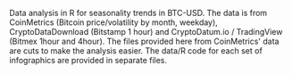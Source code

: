 Data analysis in R for seasonality trends in BTC-USD.
The data is from CoinMetrics (Bitcoin price/volatility by month, weekday), CryptoDataDownload (Bitstamp 1 hour) and CryptoDatum.io / TradingView (Bitmex 1hour and 4hour). 
The files provided here from CoinMetrics' data are cuts to make the analysis easier.
The data/R code for each set of infographics are provided in separate files.
